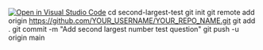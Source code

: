 [![Open in Visual Studio Code](https://classroom.github.com/assets/open-in-vscode-2e0aaae1b6195c2367325f4f02e2d04e9abb55f0b24a779b69b11b9e10269abc.svg)](https://classroom.github.com/online_ide?assignment_repo_id=20030815&assignment_repo_type=AssignmentRepo)
cd second-largest-test
git init
git remote add origin https://github.com/YOUR_USERNAME/YOUR_REPO_NAME.git
git add .
git commit -m "Add second largest number test question"
git push -u origin main
